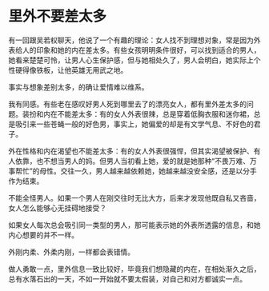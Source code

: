 # 里外不要差太多

有一回跟吴若权聊天，他说了一个有趣的理论：女人找不到理想对象，常是因为外表给人的印象和她的内在差太多。有些女孩明明条件很好，可以找到适合的男人，她看来楚楚可怜，让男人心生保护感，但与她相处久了，男人会明白，她实际上个性硬得像铁板，让他英雄无用武之地。 

事实与想象差别太多，的确让爱情难以维系。 

我有同感。有些老在感叹好男人死到哪里去了的漂亮女人，都有里外差太多的问题。装扮和内在不能差太多：有的女人外表很辣，总是穿着低胸衣服和迷你裙，总是吸引来一些苍蝇一般的好色男，事实上，她偏爱的却是有文学气息、不好色的君子。 

外在性格和内在渴望也不能差太多：有的女人外表很强悍，但其实渴望被保护、有人依靠，也不想当男人的妈。但男人当初看上她，爱的就是她那种“不畏万难、万事帮忙”的母性。交往一久，男人越来越依赖她，她越来越没安全感，还是以分手作为结束。 

不能全怪男人。如果一个男人在刚交往时无比大方，后来才发现他既自私又吝啬，女人怎么能够心无挂碍地接受？ 

如果女人每次总会吸引同一类型的男人，那可能表示她的外表所透露的信息，和她内心想要的并不一样。 

外刚内柔、外柔内刚，一样都会表错情。 

做人勇敢一点，里外信息一致比较好，毕竟我们想隐藏的内在，在相处渐久之后，总有水落石出的一天，不如一开始就不要太假装，对自己和对方都诚实一点。